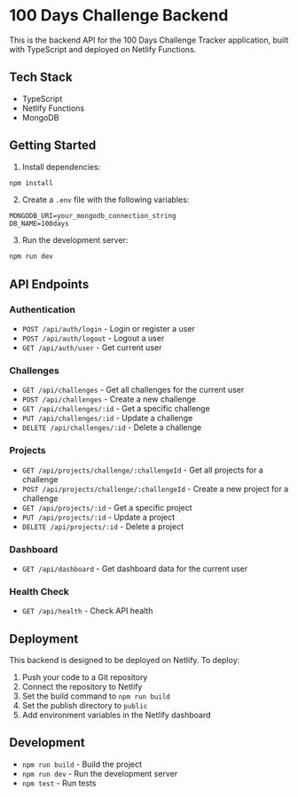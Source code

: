 # 100 Days Challenge Backend

This is the backend API for the 100 Days Challenge Tracker application, built with TypeScript and deployed on Netlify Functions.

## Tech Stack

- TypeScript
- Netlify Functions
- MongoDB

## Getting Started

1. Install dependencies:

```bash
npm install
```

2. Create a `.env` file with the following variables:

```
MONGODB_URI=your_mongodb_connection_string
DB_NAME=100days
```

3. Run the development server:

```bash
npm run dev
```

## API Endpoints

### Authentication

- `POST /api/auth/login` - Login or register a user
- `POST /api/auth/logout` - Logout a user
- `GET /api/auth/user` - Get current user

### Challenges

- `GET /api/challenges` - Get all challenges for the current user
- `POST /api/challenges` - Create a new challenge
- `GET /api/challenges/:id` - Get a specific challenge
- `PUT /api/challenges/:id` - Update a challenge
- `DELETE /api/challenges/:id` - Delete a challenge

### Projects

- `GET /api/projects/challenge/:challengeId` - Get all projects for a challenge
- `POST /api/projects/challenge/:challengeId` - Create a new project for a challenge
- `GET /api/projects/:id` - Get a specific project
- `PUT /api/projects/:id` - Update a project
- `DELETE /api/projects/:id` - Delete a project

### Dashboard

- `GET /api/dashboard` - Get dashboard data for the current user

### Health Check

- `GET /api/health` - Check API health

## Deployment

This backend is designed to be deployed on Netlify. To deploy:

1. Push your code to a Git repository
2. Connect the repository to Netlify
3. Set the build command to `npm run build`
4. Set the publish directory to `public`
5. Add environment variables in the Netlify dashboard

## Development

- `npm run build` - Build the project
- `npm run dev` - Run the development server
- `npm test` - Run tests